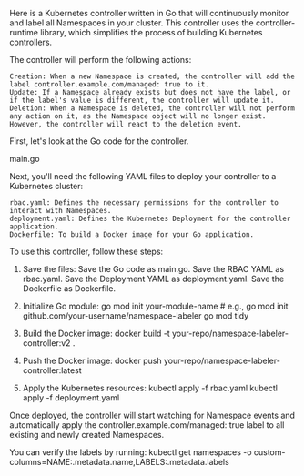 
Here is a Kubernetes controller written in Go that will continuously monitor and label all Namespaces in your cluster. This controller uses the controller-runtime library, which simplifies the process of building Kubernetes controllers.

The controller will perform the following actions:

    Creation: When a new Namespace is created, the controller will add the label controller.example.com/managed: true to it.
    Update: If a Namespace already exists but does not have the label, or if the label's value is different, the controller will update it.
    Deletion: When a Namespace is deleted, the controller will not perform any action on it, as the Namespace object will no longer exist. However, the controller will react to the deletion event.

First, let's look at the Go code for the controller.

main.go

Next, you'll need the following YAML files to deploy your controller to a Kubernetes cluster:

    rbac.yaml: Defines the necessary permissions for the controller to interact with Namespaces.
    deployment.yaml: Defines the Kubernetes Deployment for the controller application.
    Dockerfile: To build a Docker image for your Go application.
	
	
To use this controller, follow these steps:

   1. Save the files:
        Save the Go code as main.go.
        Save the RBAC YAML as rbac.yaml.
        Save the Deployment YAML as deployment.yaml.
        Save the Dockerfile as Dockerfile.

   2. Initialize Go module:
		go mod init your-module-name # e.g., go mod init github.com/your-username/namespace-labeler
		go mod tidy
   3. Build the Docker image:
      docker build -t your-repo/namespace-labeler-controller:v2 .

   4. Push the Docker image:
      docker push your-repo/namespace-labeler-controller:latest
	  
   5. Apply the Kubernetes resources:
	  kubectl apply -f rbac.yaml
	  kubectl apply -f deployment.yaml
	  
 Once deployed, the controller will start watching for Namespace events and automatically apply the controller.example.com/managed: true label to all existing and newly created Namespaces.

You can verify the labels by running:
kubectl get namespaces -o custom-columns=NAME:.metadata.name,LABELS:.metadata.labels


	
	